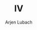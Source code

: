 ---
title: "IV"
author: "Arjen Lubach"
isbn: "9057595842"
isbn13: "9789057595844"
rating: "4"
publisher: "Podium"
pages: "314"
publishYear: "2013"
read: ""
goodreads_id: "17375431"
---